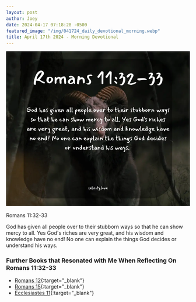 ```yaml
---
layout: post
author: Joey
date: 2024-04-17 07:18:28 -0500
featured_image: "/img/041724_daily_devotional_morning.webp"
title: April 17th 2024 - Morning Devotional
---
```


[![April 17th 2024 - Morning Devotional](/img/041724_daily_devotional_morning.webp)](/img/041724_daily_devotional_morning.webp)

Romans 11:32-33

God has given all people over to their stubborn ways so that he can show mercy to all. Yes God's riches are very great, and his wisdom and knowledge have no end! No one can explain the things God decides or understand his ways. 

### Further Books that Resonated with Me When Reflecting On Romans 11:32-33
- [Romans 12](https://www.biblegateway.com/passage/?search=Romans+12&version=NIV){:target="_blank"}
- [Romans 15](https://www.biblegateway.com/passage/?search=Romans%2015&version=NIV){:target="_blank"}
- [Ecclesiastes 11](https://www.biblegateway.com/passage/?search=Ecclesiastes%2011&version=NIV){:target="_blank"}